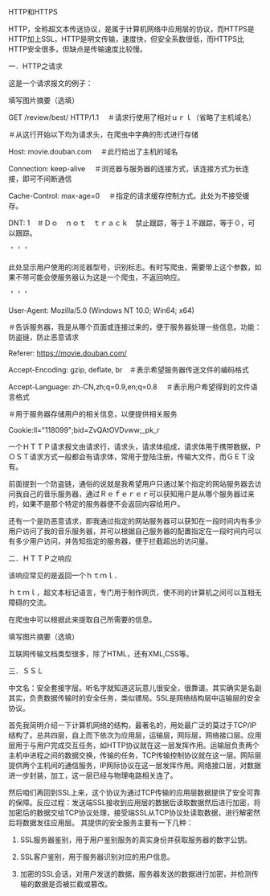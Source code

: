 HTTP和HTTPS

   HTTP，全称超文本传送协议，是属于计算机网络中应用层的协议，而HTTPS是HTTP加上SSL，HTTP是明文传输，速度快，但安全系数很低，而HTTPS比HTTP安全很多，但缺点是传输速度比较慢。

 

一．HTTP之请求

这是一个请求报文的例子：


填写图片摘要（选填）
​

GET /review/best/ HTTP/1.1 　＃请求行使用了相对ｕｒｌ（省略了主机域名）

＃从这行开始以下均为请求头，在爬虫中字典的形式进行存储

Host: movie.douban.com 　＃此行给出了主机的域名

Connection: keep-alive 　＃浏览器与服务器的连接方式，该连接方式为长连接，即可不间断通信

Cache-Control: max-age=0 　＃指定的请求缓存控制方式。此处为不接受缓存。

DNT: 1　＃Ｄｏ　ｎｏｔ　ｔｒａｃｋ　禁止跟踪，等于１不跟踪，等于０，可以跟踪。

＇＇＇

此处显示用户使用的浏览器型号，识别标志。有时写爬虫，需要带上这个参数，如果不带可能会使服务器认为这是一个爬虫，不返回响应。

＇＇＇

User-Agent: Mozilla/5.0 (Windows NT 10.0; Win64; x64)

＃告诉服务器，我是从哪个页面或连接过来的，便于服务器处理一些信息。功能：防盗链，防止恶意请求

Referer: https://movie.douban.com/ 

Accept-Encoding: gzip, deflate, br　＃表示希望服务器传送文件的编码格式

Accept-Language: zh-CN,zh;q=0.9,en;q=0.8 　＃表示用户希望得到的文件语言格式

＃用于服务器存储用户的相关信息，以便提供相关服务

Cookie:ll="118099";bid=ZvQAtOVDvww;_pk_r

一个ＨＴＴＰ请求报文由请求行，请求头，请求体组成，请求体用于携带数据，ＰＯＳＴ请求方式一般都会有请求体，常用于登陆注册，传输大文件，而ＧＥＴ没有。

前面提到一个防盗链，通俗的说就是我希望用户只通过某个指定的网站服务器去访问我自己的音乐服务器，通过Ｒｅｆｅｒｅｒ可以获知用户是从哪个服务器过来的，如果不是那个特定的服务器便不会返回内容给用户。

还有一个是防恶意请求，即我通过指定的网站服务器可以获知在一段时间内有多少用户访问了我的音乐服务器，并可以根据自己服务器的配置指定在一段时间内可以有多少用户访问，并告知指定的服务器，便于拦截超出的访问量。

 

二．ＨＴＴＰ之响应

   该响应常见的是返回一个ｈｔｍｌ．

ｈｔｍｌ，超文本标记语言，专门用于制作网页，使不同的计算机之间可以互相无障碍的交流。

在爬虫中可以根据此来提取自己所需要的信息。


填写图片摘要（选填）
 

 

互联网传输文档类型很多，除了HTML，还有XML,CSS等。

 

三．ＳＳＬ

中文名：安全套接字层。听名字就知道这玩意儿很安全，很靠谱。其实确实是名副其实，负责数据传输时的安全任务，类似镖局。SSL是网络结构层中运输层的安全协议。

首先我简明介绍一下计算机网络的结构，最著名的，用处最广泛的莫过于TCP/IP结构了。总共四层，自上而下依次为应用层，运输层，网际层，网络接口层。应用层用于与用户完成交互任务，如HTTP协议就在这一层发挥作用。运输层负责两个主机中进程之间的数据交换，传输的任务，TCP传输控制协议就在这一层。网际层提供两个主机间的通信服务，IP网际协议在这一层发挥作用。网络接口层，对数据进一步封装，加工，这一层已经与物理电路相关连了。

然后咱们再回到SSL上来，这个协议为通过TCP传输的应用层数据提供了安全可靠的保障。反应过程：发送端SSL接收到应用层的数据后读取数据然后进行加密，将加密后的数据交给TCP协议处理，接受端SSL从TCP协议处读取数据，进行解密然后将数据发往应用层。   其提供的安全服务主要有一下几种：

1. SSL服务器鉴别，用于用户鉴别服务的真实身份并获取服务器的数字公钥。

2. SSL客户鉴别，用于服务器识别对应的用户信息。

3. 加密的SSL会话，对用户发送的数据，服务器发送的数据进行加密，并检测传输的数据是否被拦截或篡改。

